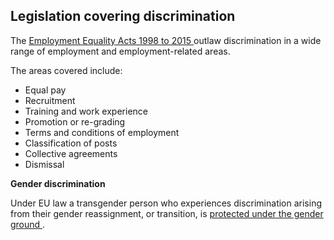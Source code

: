 ##  Legislation covering discrimination

The [ Employment Equality Acts 1998 to 2015
](http://www.irishstatutebook.ie/1998/en/act/pub/0021/index.html) outlaw
discrimination in a wide range of employment and employment-related areas.

The areas covered include:

  * Equal pay 
  * Recruitment 
  * Training and work experience 
  * Promotion or re-grading 
  * Terms and conditions of employment 
  * Classification of posts 
  * Collective agreements 
  * Dismissal 

**Gender discrimination**

Under EU law a transgender person who experiences discrimination arising from
their gender reassignment, or transition, is [ protected under the gender
ground ](https://www.irishstatutebook.ie/eli/2022/si/107/made/en/print) .
